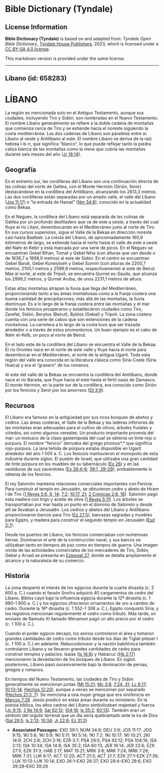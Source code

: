 # Bible Dictionary (Tyndale)

## License Information

**Bible Dictionary (Tyndale)** is based on and adapted from: _Tyndale Open Bible Dictionary_, [Tyndale House Publishers](https://tyndaleopenresources.com/), 2023, which is licensed under a [CC BY-SA 4.0 license](https://creativecommons.org/licenses/by-sa/4.0/legalcode.en).

This markdown version is provided under the same license.



--------------------------------

## Líbano (id: 658283)

LÍBANO
======

La región es mencionada solo en el Antiguo Testamento, aunque sus ciudades, incluyendo Tiro y Sidón, son nombradas en el Nuevo Testamento. El nombre Líbano generalmente se refiere a la doble cadena de montañas que comienza cerca de Tiro y se extiende hacia el noreste siguiendo la costa mediterránea. Las dos cadenas de Líbano son paralelas entre sí: Líbano al oeste y Antilíbano al este. El nombre Líbano se deriva de la raíz hebrea l\-b\-n, que significa “blanco”, lo que puede reflejar tanto la piedra caliza blanca de las montañas como la nieve que cubría las montañas durante seis meses del año ([Jr 18:14](https://ref.ly/Jer18:14)).

Geografía
---------

En el extremo sur, las cordilleras del Líbano son una continuación directa de las colinas del norte de Galilea, con el Monte Hermón (Sirión, Senir) destacándose en la cordillera del Antilíbano, alcanzando los 2813,3 metros. Las dos cordilleras están separadas por un amplio valle, el valle del Líbano ([Jos 11:17](https://ref.ly/Josh11:17)) o “la entrada de Hamat” ([Nm 34:8](https://ref.ly/Num34:8)), conocido en la actualidad como Bekaa.

En el Neguev, la cordillera del Líbano está separada de las colinas de Galilea por un profundo desfiladero que va de este a oeste, a través del cual fluye el río Litani, desembocando en el Mediterráneo justo al norte de Tiro. En sus cursos superiores, sigue el Valle de la Bekaa en dirección noreste casi hasta Baalbek. La cresta del Líbano, de aproximadamente 160,9 kilómetros de largo, se extiende hacia el norte hasta el valle de este a oeste del Nahr el\-Kebir y está marcada por una serie de picos. En el Neguev se encuentran Gebel Rihan, Tomat y Gebel Niha (con alturas que van desde o de 1636,7 a 1898,9 metros) al este de Sidón. En el centro se encuentran Gebel Baruk, Gebel Kuneiyiseh y Gebel Sunnin (con alturas de 2200,7 metros, 2100,1 metros y 2599,9 metros, respectivamente) al este de Beirut. Más al norte, al este de Trípoli, se encuentra Qurnet es\-Sauda, que alcanza los 2999,2 metros, y Qurnet Aruba, de unos 2231,1 metros de altura.

Estas altas montañas atrapan la lluvia que llega del Mediterráneo, proporcionando tanto a las áreas montañosas como a la franja costera una buena cantidad de precipitacones; más allá de las montañas, la lluvia disminuye. Es a lo largo de la franja costera entre las montañas y el mar donde los fenicios prosperaron y establecieron ciudades como Tiro, Zarefat, Sidón, Berytus (Beirut), Byblos (Gebal) y Trípoli. La zona costera cuenta con una serie de cabos que son extensiones de la cadena montañosa. La carretera a lo largo de la costa tuvo que ser trazada alrededor o a través de estos promontorios. Un buen ejemplo es el cabo de Nahr el\-Kelb, un poco al norte de Beirut.

En el lado este de la cordillera del Líbano se encuentra el Valle de la Bekaa. El río Orontes nace en el norte de este valle y fluye hacia el norte para desembocar en el Mediterráneo, al norte de la antigua Ugarit. Toda esta región del valle era conocida en la literatura clásica como Siria\-Coele (Siria Hueca) y era el “granero” de los romanos.

Al este del valle de la Bekaa se encuentra la cordillera del Antilíbano, donde nace el río Barada, que fluye hacia el este hasta el fértil oasis de Damasco. El monte Hermón, en la parte sur de la cordillera, era conocido como Sirión por los fenicios y Senir por los amorreos ([Dt 3:9](https://ref.ly/Deut3:9)).

Recursos
--------

El Líbano era famoso en la antigüedad por sus ricos bosques de abetos y cedros. Las áreas costeras, el Valle de la Bekaa y las laderas inferiores de las montañas eran adecuadas para el cultivo de olivos, árboles frutales y viñedos, así como algunos cereales. Un producto importante provenía del mar: un molusco de la clase gasterópoda del cual se obtenía un tinte rojo o púrpura. El nombre "fenicio" derivaba del griego phoinos*,* que significa rojo\-púrpura. La lana teñida de púrpura estaba disponible en Ugarit alrededor del año 1 500 a. C. Los fenicios mantuvieron el monopolio de esta industria durante siglos. El pueblo de Israel, que utilizaba una gran cantidad de tinte púrpura en los muebles de su tabernáculo ([Ex 26](https://ref.ly/Exod26:1-Exod26:37)) y en las vestiduras de sus sacerdotes ([Ex 28:4–6](https://ref.ly/Exod28:4-Exod28:6); [39:1, 28–29](https://ref.ly/Exod39:1,Exod39:28-Exod39:29)), probablemente lo obtenía de los fenicios.

El rey Salomón mantenía relaciones comerciales importantes con Fenicia. Para construir el templo en Jerusalén, se obtuvieron cedro y abeto de Hiram I de Tiro ([1 Reyes 5:6, 9, 14](https://ref.ly/1Kgs5:6,1Kgs5:9,1Kgs5:14); [7:2](https://ref.ly/1Kgs7:2); [10:17, 21](https://ref.ly/1Kgs10:17,1Kgs10:21); [2 Crónicas 2:8, 16](https://ref.ly/2Chr2:8,2Chr2:16)). Salomón pagó esta madera con trigo y aceite de oliva ([1 Reyes 5:11](https://ref.ly/1Kgs5:11)). Los árboles se transportaban por mar hasta un punto en el dominio de Salomón y desde allí se llevaban a Jerusalén. Los cedros y abetos del Líbano y Antilíbano proporcionaron barcos para Tiro ([Ez 27:5](https://ref.ly/Ezek27:5)), barcazas sagradas y muebles para Egipto, y madera para construir el segundo templo en Jerusalén ([Esd 3:7](https://ref.ly/Ezra3:7)).

Desde los puertos de Líbano, los fenicios comerciaban con numerosas tierras. Dominaron el arte de la construcción naval, y sus barcos se utilizaban tanto en tiempos de paz como en tiempos de guerra. Una imagen vívida de las actividades comerciales de los mercaderes de Tiro, Sidón, Gebal y Arvad se presenta en [Ezequiel 27](https://ref.ly/Ezek27:1-Ezek27:36), donde se detalla ampliamente el alcance y la naturaleza de su comercio.

Historia
--------

La zona despertó el interés de los egipcios durante la cuarta dinastía (c. 2 600 a. C.) cuando el faraón Snofru adquirió 40 cargamentos de cedro del Líbano. Biblos cayó bajo la influencia egipcia durante la 12ª dinastía (c. 1 980–1 800 a. C.) y los egipcios ofrecieron ornamentos de oro a cambio de cedro. Durante la 18ª dinastía (c. 1 552–1 306 a. C.), Egipto conquistó Siria, y los registros mencionan regularmente el cedro como tributo. Más tarde, un enviado de Ramsés XI llamado Wenamon pagó un alto precio por el cedro (c. 1 100 a. C.).

Cuando el poder egipcio decayó, los asirios controlaron el área y tomaron grandes cantidades de cedro como tributo desde los días de Tiglat\-pileser I (c. 1 100 a. C.) en adelante. Nabucodonosor y la nación babilónica también controlaron Líbano y se llevaron grandes cantidades de cedro para construir templos y palacios. Isaías ([Is 14:8](https://ref.ly/Isa14:8)) y Habacuc ([Hb 2:17](https://ref.ly/Hab2:17)) mencionaron la devastación de los bosques de Líbano. En siglos posteriores, Líbano pasó sucesivamente bajo la dominación de persas, griegos y romanos.

En tiempos del Nuevo Testamento, las ciudades de Tiro y Sidón generalmente se mencionan juntas ([Mt 15:21](https://ref.ly/Matt15:21); [Mc 3:8](https://ref.ly/Mark3:8); [7:24, 31](https://ref.ly/Mark7:24,Mark7:31); [Lc 6:17](https://ref.ly/Luke6:17); [10:13–14](https://ref.ly/Luke10:13-Luke10:14); [Hechos 12:20](https://ref.ly/Acts12:20)), aunque a veces se mencionan por separado ([Hechos 21:3, 7](https://ref.ly/Acts21:3,Acts21:7)). Se menciona a una mujer griega que era sirofenicia en [Marcos 7:26](https://ref.ly/Mark7:26). Jesús predicó en estas áreas durante su ministerio. En la poesía bíblica, los altos cedros del Líbano simbolizaban majestad y fuerza ([Jc 9:15](https://ref.ly/Judg9:15); [2 Re 14:9](https://ref.ly/2Kgs14:9); [Sal 92:12](https://ref.ly/Ps92:12); [104:16](https://ref.ly/Ps104:16); [Is 35:2](https://ref.ly/Isa35:2); [60:13](https://ref.ly/Isa60:13)). También eran un símbolo del orgullo terrenal que un día sería quebrantado ante la ira de Dios ([Sal 29:5](https://ref.ly/Ps29:5); [Is 2:13](https://ref.ly/Isa2:13); [10:34](https://ref.ly/Isa10:34); [Jr 22:6](https://ref.ly/Jer22:6); [Ez 31:3](https://ref.ly/Ezek31:3)).

* **Associated Passages:** EXO 39:1; NUM 34:8; DEU 3:9; JOS 11:17; JDG 9:15; 1KI 5:6; 1KI 5:9; 1KI 5:11; 1KI 5:14; 1KI 7:2; 1KI 10:17; 1KI 10:21; 2KI 14:9; 2CH 2:8; 2CH 2:16; EZR 3:7; PSA 29:5; PSA 92:12; PSA 104:16; ISA 2:13; ISA 10:34; ISA 14:8; ISA 35:2; ISA 60:13; JER 18:14; JER 22:6; EZK 27:5; EZK 31:3; HAB 2:17; MAT 15:21; MRK 3:8; MRK 7:24; MRK 7:26; MRK 7:31; LUK 6:17; ACT 12:20; ACT 21:3; ACT 21:7; EZK 27:1–EZK 27:36; LUK 10:13–LUK 10:14; EXO 26:1–EXO 26:37; EXO 28:4–EXO 28:6; EXO 39:28–EXO 39:29

